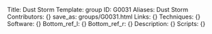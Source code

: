 Title: Dust Storm
Template: group 
ID: G0031
Aliases: Dust Storm
Contributors: {}
save_as: groups/G0031.html 
Links: {} 
Techniques: {} 
Software: {} 
Bottom_ref_l: {} 
Bottom_ref_r: {} 
Description: {} 
Scripts: {} 
